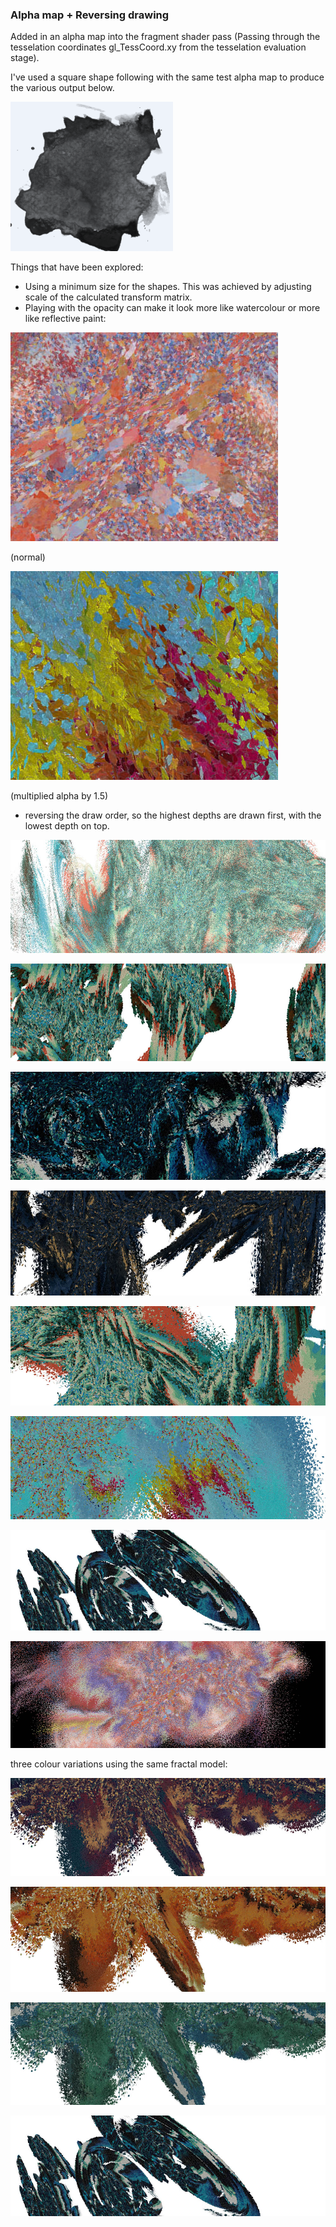 ### Alpha map + Reversing drawing

Added in an alpha map into the fragment shader pass (Passing through the tesselation coordinates gl_TessCoord.xy from the tesselation evaluation stage).

I've used a square shape following with the same test alpha map to produce the various output below.

![image1](../project_images/alphamap/alphamap.PNG?raw=true "image1")

Things that have been explored:

* Using a minimum size for the shapes.  This was achieved by adjusting scale of the calculated transform matrix. 
* Playing with the opacity can make it look more like watercolour or more like reflective paint:

![image2](../project_images/alphamap/close-up2.jpg?raw=true "image2")

(normal)

![image3](../project_images/alphamap/close-up1.jpg?raw=true "image3")

(multiplied alpha by 1.5)


* reversing the draw order, so the highest depths are drawn first, with the lowest depth on top.


![image4](../project_images/alphamap/capture81.jpg?raw=true "image4")

![image5](../project_images/alphamap/capture83.jpg?raw=true "image5")

![image6](../project_images/alphamap/capture85.jpg?raw=true "image6")

![image7](../project_images/alphamap/capture86.jpg?raw=true "image7")

![image8](../project_images/alphamap/capture87.jpg?raw=true "image8")

![image9](../project_images/alphamap/capture94.jpg?raw=true "image9")

![image10](../project_images/alphamap/capture96.jpg?raw=true "image10")

![image11](../project_images/alphamap/capture80.jpg?raw=true "image11")

three colour variations using the same fractal model:

![image12](../project_images/alphamap/capture91.jpg?raw=true "image12")

![image13](../project_images/alphamap/capture92.jpg?raw=true "image13")

![image14](../project_images/alphamap/capture93.jpg?raw=true "image14")

![image15](../project_images/alphamap/capture96.jpg?raw=true "image15")

